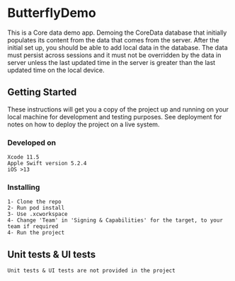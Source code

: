 # ButterflyDemo
This is a Core data demo app. Demoing the CoreData database that initially populates its content from the data that comes from the server. After the initial set up, you should be able to add local data in the database. The data must persist across sessions and it must not be overridden by the data in server unless the last updated time in the server is greater than the last updated time on the local device.


## Getting Started

These instructions will get you a copy of the project up and running on your local machine for development and testing purposes. See deployment for notes on how to deploy the project on a live system.

### Developed on

```
Xcode 11.5
Apple Swift version 5.2.4
iOS >13
```

### Installing

```
1- Clone the repo
2- Run pod install
3- Use .xcworkspace
4- Change 'Team' in 'Signing & Capabilities' for the target, to your team if required 
4- Run the project
```

## Unit tests & UI tests 

```
Unit tests & UI tests are not provided in the project
```
